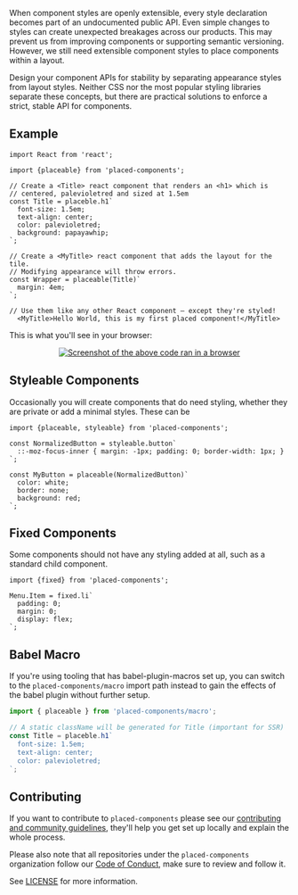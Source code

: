 When component styles are openly extensible, every style declaration becomes part of an undocumented public API. Even simple changes to styles can create unexpected breakages across our products. This may prevent us from improving components or supporting semantic versioning. However, we still need extensible component styles to place components within a layout.

Design your component APIs for stability by separating appearance styles from layout styles. Neither CSS nor the most popular styling libraries separate these concepts, but there are practical solutions to enforce a strict, stable API for components.

## Example

```JSX
import React from 'react';

import {placeable} from 'placed-components';

// Create a <Title> react component that renders an <h1> which is
// centered, palevioletred and sized at 1.5em
const Title = placeble.h1`
  font-size: 1.5em;
  text-align: center;
  color: palevioletred;
  background: papayawhip;
`;

// Create a <MyTitle> react component that adds the layout for the tile.
// Modifying appearance will throw errors.
const Wrapper = placeable(Title)`
  margin: 4em;
`;

// Use them like any other React component – except they're styled!
  <MyTitle>Hello World, this is my first placed component!</MyTitle>
```

This is what you'll see in your browser:

<div align="center">
  <a href="https://placed-components.com">
    <img alt="Screenshot of the above code ran in a browser" src="http://i.imgur.com/wUJpcjY.jpg" />
  </a>
</div>

## Styleable Components

Occasionally you will create components that do need styling, whether they
are private or add a minimal styles. These can be

```JSX
import {placeable, styleable} from 'placed-components';

const NormalizedButton = styleable.button`
  ::-moz-focus-inner { margin: -1px; padding: 0; border-width: 1px; }
`;

const MyButton = placeable(NormalizedButton)`
  color: white;
  border: none;
  background: red;
`;

```

## Fixed Components

Some components should not have any styling added at all, such as a standard
child component.

```JSX
import {fixed} from 'placed-components';

Menu.Item = fixed.li`
  padding: 0;
  margin: 0;
  display: flex;
`;
```

## Babel Macro

If you're using tooling that has babel-plugin-macros set up, you can switch to the `placed-components/macro` import path instead to gain the effects of the babel plugin without further setup.

```js
import { placeable } from 'placed-components/macro';

// A static className will be generated for Title (important for SSR)
const Title = placeble.h1`
  font-size: 1.5em;
  text-align: center;
  color: palevioletred;
`;
```

## Contributing

If you want to contribute to `placed-components` please see our [contributing and community guidelines](./CONTRIBUTING.md), they'll help you get set up locally and explain the whole process.

Please also note that all repositories under the `placed-components` organization follow our [Code of Conduct](./CODE_OF_CONDUCT.md), make sure to review and follow it.

See [LICENSE](./LICENSE) for more information.
